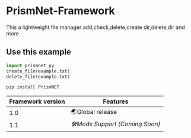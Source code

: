 # PrismNet-Framework
This a lightweight file manager add,check,delete,create dir,delete,dir and more
## Use this example
```python
import prismnet_py
create_file(example.txt)
delete_file(example.txt)
```
```bash
pip install PrismNET
```
| Framework version | Features |
| ------------- | ------------- |
| 1.0  | 🌏Global release  |
| 1.1  | *🛠Mods Support (Coming Soon)*  |
